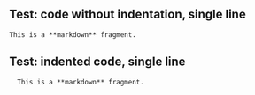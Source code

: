 ## Test: code without indentation, single line

<?code-excerpt "quote.md"?>
```
This is a **markdown** fragment.
```

## Test: indented code, single line

<?code-excerpt "quote.md" indent-by="2"?>
```
  This is a **markdown** fragment.
```
